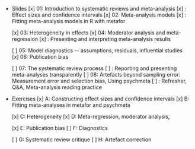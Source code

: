 - Slides
  [x] 01: Introduction to systematic reviews and meta-analysis
  [x]   : Effect sizes and confidence intervals
  [x] 02: Meta-analysis models
  [x]   : Fitting meta-analysis models in R with metafor

  [x] 03: Heterogeneity in effects
  [x] 04: Moderator analysis and meta-regression
  [x]   : Presenting and interpreting meta-analysis results

  [ ] 05: Model diagnostics -- assumptions, residuals, influential studies
  [x] 06: Publication bias

  [ ] 07: The systematic review process
  [ ]   : Reporting and presenting meta-analyses transparently
  [ ] 08: Artefacts beyond sampling error: Measurement error and selection bias, Using psychmeta
  [ ]   : Refresher, Q&A, Meta-analysis reading practice

- Exercises
  [x] A: Constructing effect sizes and confidence intervals
  [x] B: Fitting meta-analyses in metafor and psychmeta

  [x] C: Heterogeneity
  [x] D: Meta-regression, moderator analysis,

  [x] E: Publication bias
  [ ] F: Diagnostics

  [ ] G: Systematic review critique
  [ ] H: Artefact correction

